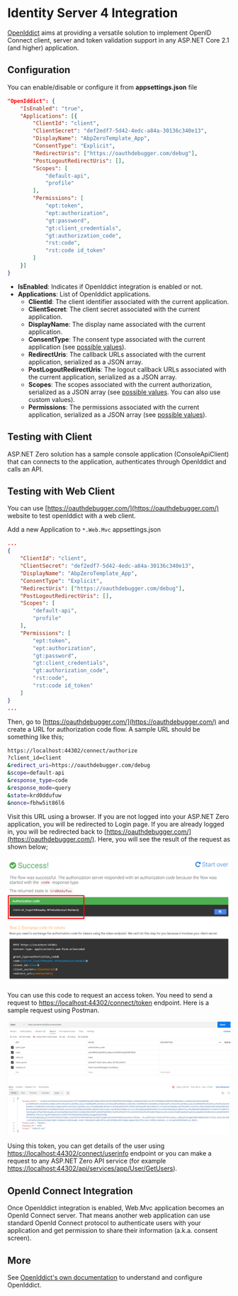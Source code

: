 # Identity Server 4 Integration

[OpenIddict](https://documentation.openiddict.com/) aims at providing a versatile solution to implement OpenID Connect client, server and token validation support in any ASP.NET Core 2.1 (and higher) application.

## Configuration

You can enable/disable or configure it from **appsettings.json** file

```json
"OpenIddict": {
    "IsEnabled": "true",
    "Applications": [{
        "ClientId": "client",
        "ClientSecret": "def2edf7-5d42-4edc-a84a-30136c340e13",
        "DisplayName": "AbpZeroTemplate_App",
        "ConsentType": "Explicit",
        "RedirectUris": ["https://oauthdebugger.com/debug"],
        "PostLogoutRedirectUris": [],
        "Scopes": [
            "default-api",
            "profile"
        ],
        "Permissions": [
            "ept:token",
            "ept:authorization",
            "gt:password",
            "gt:client_credentials",
            "gt:authorization_code",
            "rst:code",
            "rst:code id_token"
        ]
    }]
}
```

* **IsEnabled**: Indicates if OpenIddict integration is enabled or not.
* **Applications**: List of OpenIddict applications.
  * **ClientId**: The client identifier associated with the current application.
  * **ClientSecret**: The client secret associated with the current application.
  * **DisplayName**: The display name associated with the current application.
  * **ConsentType**: The consent type associated with the current application (see [possible values](https://github.com/openiddict/openiddict-core/blob/dev/src/OpenIddict.Abstractions/OpenIddictConstants.cs#L178)). 
  * **RedirectUris**: The callback URLs associated with the current application, serialized as a JSON array.
  * **PostLogoutRedirectUris**: The logout callback URLs associated with the current application, serialized as a JSON array.
  * **Scopes**: The scopes associated with the current authorization, serialized as a JSON array (see [possible values](https://github.com/openiddict/openiddict-core/blob/dev/src/OpenIddict.Abstractions/OpenIddictConstants.cs#L402). You can also use custom values).
  * **Permissions**: The permissions associated with the current application, serialized as a JSON array (see [possible values](https://github.com/openiddict/openiddict-core/blob/dev/src/OpenIddict.Abstractions/OpenIddictConstants.cs#L360)).

## Testing with Client

ASP.NET Zero solution has a sample console application (ConsoleApiClient) that can connects to the application, authenticates through OpenIddict and calls an API.


## Testing with Web Client

You can use [https://oauthdebugger.com/](https://oauthdebugger.com/) website to test openIddict with a web client. 

Add a new Application to `*.Web.Mvc` appsettings.json

```json
...
{
    "ClientId": "client",
    "ClientSecret": "def2edf7-5d42-4edc-a84a-30136c340e13",
    "DisplayName": "AbpZeroTemplate_App",
    "ConsentType": "Explicit",
    "RedirectUris": ["https://oauthdebugger.com/debug"],
    "PostLogoutRedirectUris": [],
    "Scopes": [
        "default-api",
        "profile"
    ],
    "Permissions": [
        "ept:token",
        "ept:authorization",
        "gt:password",
        "gt:client_credentials",
        "gt:authorization_code",
        "rst:code",
        "rst:code id_token"
    ]
}
...
```

Then, go to [https://oauthdebugger.com/](https://oauthdebugger.com/) and create a URL for authorization code flow. A sample URL should be something like this;

```bash
https://localhost:44302/connect/authorize
?client_id=client
&redirect_uri=https://oauthdebugger.com/debug
&scope=default-api
&response_type=code
&response_mode=query
&state=krd0ddufuw
&nonce=fbhw5it86l6
```

Visit this URL using a browser. If you are not logged into your ASP.NET Zero application, you will be redirected to Login page. If you are already logged in, you will be redirected back to [https://oauthdebugger.com/](https://oauthdebugger.com/). Here, you will see the result of the request as shown below;

![oauthdebugger code](images/openiddict_oauthdebugger_code.png)

You can use this code to request an access token. You need to send a request to [https://localhost:44302/connect/token](https://localhost:44302/connect/token) endpoint. Here is a sample request using Postman.

![openiddict token endpoint](images/openiddict_token_endpoint.png)

Using this token, you can get details of the user using [https://localhost:44302/connect/userinfo](https://localhost:44302/connect/userinfo) endpoint or you can make a request to any ASP.NET Zero API service (for example [https://localhost:44302/api/services/app/User/GetUsers](https://localhost:44302/api/services/app/User/GetUsers)).

## OpenId Connect Integration

Once OpenIddict integration is enabled, Web.Mvc application becomes an OpenId Connect server. That means another web application can use standard OpenId Connect protocol to authenticate users with your
application and get permission to share their information (a.k.a. consent screen).

## More

See [OpenIddict's own documentation](https://documentation.openiddict.com/) to understand and configure OpenIddict.
